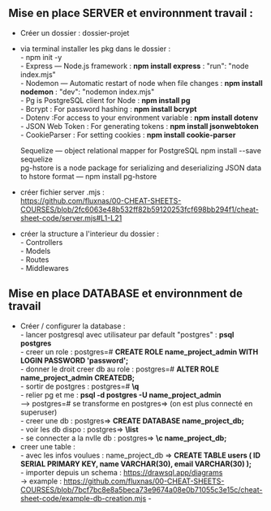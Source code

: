 ## Mise en place SERVER et environnment travail :

- Créer un dossier : dossier-projet  
- via terminal installer les pkg dans le dossier :   
      - npm init -y  
      - Express — Node.js framework : **npm install express** :     "run": "node index.mjs"  
      - Nodemon — Automatic restart of node when file changes : **npm install nodemon** :     "dev": "nodemon index.mjs"  
      - Pg is PostgreSQL client for Node : **npm install pg**  
      - Bcrypt : For password hashing : **npm install bcrypt**  
      - Dotenv :For access to your environment variable : **npm install dotenv**  
      - JSON Web Token : For generating tokens : **npm install jsonwebtoken**  
      - CookieParser : For setting cookies : **npm install cookie-parser**  

    Sequelize — object relational mapper for PostgreSQL npm install --save sequelize   
    pg-hstore is a node package for serializing and deserializing JSON data to hstore format — npm install pg-hstore   

- créer fichier server .mjs :   
https://github.com/fluxnas/00-CHEAT-SHEETS-COURSES/blob/2fc6063e48b532ff82b59120253fcf698bb294f1/cheat-sheet-code/server.mjs#L1-L21  

- créer la structure a l'interieur du dossier :  
      - Controllers  
      - Models  
      - Routes  
      - Middlewares   

## Mise en place DATABASE et environnment de travail  
- Créer / configurer la database :   
      - lancer postgresql avec utilisateur par default "postgres" : **psql postgres**  
      - creer un role : postgres=# **CREATE ROLE name_project_admin WITH LOGIN PASSWORD 'password';**  
      - donner le droit creer db au role : postgres=# **ALTER ROLE name_project_admin CREATEDB;**  
      - sortir de postgres : postgres=# **\q**  
      - relier pg et me : **psql -d postgres -U name_project_admin**   
            --> postgres=# se transforme en postgres=> (on est plus connecté en superuser)  
      - creer une db : postgres=> **CREATE DATABASE name_project_db;**   
      - voir les db dispo : postgres=> **\list**  
      - se connecter a la nvlle db : postgres=> **\c name_project_db;**    
- creer une table :  
      - avec les infos voulues : name_project_db => **CREATE TABLE users ( ID SERIAL PRIMARY KEY, name VARCHAR(30), email VARCHAR(30) );**    
      - importer depuis un schema : https://drawsql.app/diagrams   
            -> example : https://github.com/fluxnas/00-CHEAT-SHEETS-COURSES/blob/7bcf7bc8e8a5beca73e9674a08e0b71055c3e15c/cheat-sheet-code/example-db-creation.mjs
      - 
